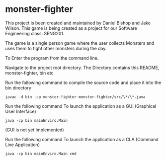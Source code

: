 # monster-fighter

This project is been created and maintained by Daniel Bishop and Jake Wilson. 
This game is being created as a project for our Software Engineering class: SENG201.

The game is a single person game where the user collects Monsters and uses them to fight other monsters during the day.


To Enter the program from the command line.

Navigate to the project root directory. The Directory contains this README, monster-fighter, bin etc

Run the following command to compile the source code and place it into the bin directory

	javac -d bin -cp monster-fighter monster-fighter/src/\*/\*.java
	
Run the following command To launch the application as a GUI (Graphical User Interface)

	java -cp bin mainEnviro.Main

(GUI is not yet Implemented)

Run the following command To launch the application as a CLA (Command Line Application)

	java -cp bin mainEnviro.Main cmd